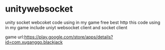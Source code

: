 # unitywebsocket
unity socket webcoket code using in my game free best http
this code using in my game  include uniyt websocket client and socket client

game url:https://play.google.com/store/apps/details?id=com.xuganggo.blackjack



